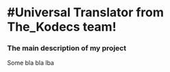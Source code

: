 #Universal Translator from The_Kodecs team! 
==============================

<h3>The main description of my project</h3>
<p>Some bla bla lba</p>
